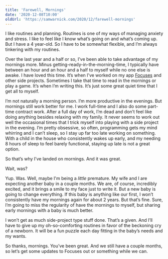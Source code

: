 ```yaml
---
title: 'Farewell, Mornings'
date: '2020-12-08T10:00'
oldUrl: 'https://samwarnick.com/2020/12/farewell-mornings'
---
```


I like routines and planning. Routines is one of my ways of managing anxiety and stress. I like to feel like I know what’s going on and what’s coming up. But I have a 4 year-old. So I have to be somewhat flexible, and I’m always tinkering with my routines.

Over the last year and a half or so, I’ve been able to take advantage of my mornings more. Minus getting-ready-in-the-morning-time, I typically have between an hour and an hour and a half to myself while no one else is awake. I have loved this time. It’s when I’ve worked on my app [Focuses](https://apps.apple.com/us/app/focuses/id1492385864#?platform=iphone) and other side projects. Sometimes I take that time to read in the mornings or play a game. It’s when I’m writing this. It’s just some great quiet time that I get all to myself.

I’m not naturally a morning person. I’m more productive in the evenings. But mornings still work better for me. I work full-time and I also do some part-time contract work. After a full day of work, I’m dead and don’t feel like doing anything besides relaxing with my family. It never seems to work out well the occasional times that I trick myself into playing with a side project in the evening. I’m pretty obsessive, so often, programming gets my mind whirring and I can’t sleep, so I stay up far too late working on something. With a child in the house who consistently wakes up early, and my needing 8 hours of sleep to feel barely functional, staying up late is not a great option.

So that’s why I’ve landed on mornings. And it was great.

Wait, was?

Yup. Was. Well, maybe I'm being a _little_ premature. My wife and I are expecting another baby in a couple months. We are, of course, incredibly excited, and it brings a smile to my face just to write it. But a new baby is going to change everything. If this baby is anything like our first, I won’t consistently have my mornings again for about 2 years. But that’s fine. Sure, I’m going to miss the regularity of have the mornings to myself, but sharing early mornings with a baby is much better.

I won’t get as much side-project type stuff done. That’s a given. And I’ll have to give up my oh-so-comforting routines in favor of the beckoning cry of a newborn. It will be a fun puzzle each day fitting in the baby’s needs and my wants.

So thanks, mornings. You’ve been great. And we still have a couple months, so let’s get some updates to Focuses out or something while we can.

